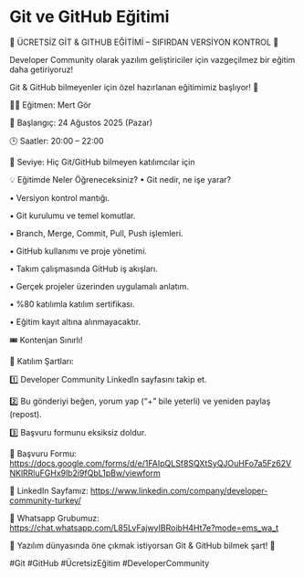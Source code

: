 # Git ve GitHub Eğitimi

🚨 ÜCRETSİZ GİT & GITHUB EĞİTİMİ – SIFIRDAN VERSİYON KONTROL 🚨

Developer Community olarak yazılım geliştiriciler için vazgeçilmez bir eğitim daha getiriyoruz!

Git & GitHub bilmeyenler için özel hazırlanan eğitimimiz başlıyor! 🎉

👨‍🏫 Eğitmen: Mert Gör

📅 Başlangıç: 24 Ağustos 2025 (Pazar)

🕒 Saatler: 20:00 – 22:00

🎯 Seviye: Hiç Git/GitHub bilmeyen katılımcılar için

💡 Eğitimde Neler Öğreneceksiniz?
•⁠ ⁠Git nedir, ne işe yarar?

•⁠ ⁠Versiyon kontrol mantığı.

•⁠ ⁠Git kurulumu ve temel komutlar.

•⁠ ⁠Branch, Merge, Commit, Pull, Push işlemleri.

•⁠ ⁠GitHub kullanımı ve proje yönetimi.

•⁠ ⁠Takım çalışmasında GitHub iş akışları.

•⁠ ⁠Gerçek projeler üzerinden uygulamalı anlatım.

•⁠ ⁠%80 katılımla katılım sertifikası.

•⁠ ⁠Eğitim kayıt altına alınmayacaktır.

🎟️ Kontenjan Sınırlı!

📌 Katılım Şartları:

1️⃣ Developer Community LinkedIn sayfasını takip et.

2️⃣ Bu gönderiyi beğen, yorum yap (“+” bile yeterli) ve yeniden paylaş (repost).

3️⃣ Başvuru formunu eksiksiz doldur.

🔗 Başvuru Formu:  https://docs.google.com/forms/d/e/1FAIpQLSf8SQXtSyQJOuHFo7a5Fz62VNKlRRluFGHx9lb2i9fQbL1pBw/viewform

🔗 LinkedIn Sayfamız: https://www.linkedin.com/company/developer-community-turkey/

🔗 Whatsapp Grubumuz: https://chat.whatsapp.com/L85LvFajwyIBRoibH4Ht7e?mode=ems_wa_t

📢 Yazılım dünyasında öne çıkmak istiyorsan Git & GitHub bilmek şart! 🚀

#Git #GitHub #ÜcretsizEğitim #DeveloperCommunity
